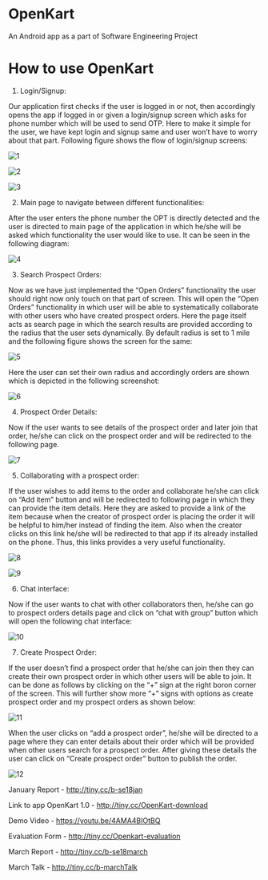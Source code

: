 # OpenKart
An Android app as a part of Software Engineering Project

# How to use OpenKart
1.	Login/Signup:

Our application first checks if the user is logged in or not, then accordingly opens the app if logged in or given a login/signup screen which asks for phone number which will be used to send OTP. Here to make it simple for the user, we have kept login and signup same and user won’t have to worry about that part. Following figure shows the flow of login/signup screens:

![1](https://user-images.githubusercontent.com/25709086/38436956-0e7efe84-39a4-11e8-9cb4-89650a926218.jpeg)

![2](https://user-images.githubusercontent.com/25709086/38436957-0e93b55e-39a4-11e8-8662-c86831ad67a0.jpeg)

![3](https://user-images.githubusercontent.com/25709086/38436959-0ea7ec86-39a4-11e8-8c85-0d4010d43f4b.jpeg)

2.	Main page to navigate between different functionalities:

After the user enters the phone number the OPT is directly detected and the user is directed to main page of the application in which he/she will be asked which functionality the user would like to use. It can be seen in the following diagram:

![4](https://user-images.githubusercontent.com/25709086/38436960-0eb9f28c-39a4-11e8-985c-c1f073e6d159.jpeg)

3.	Search Prospect Orders:

Now as we have just implemented the “Open Orders” functionality the user should right now only touch on that part of screen. This will open the “Open Orders” functionality in which user will be able to systematically collaborate with other users who have created prospect orders. Here the page itself acts as search page in which the search results are provided according to the radius that the user sets dynamically. By default radius is set to 1 mile and the following figure shows the screen for the same:

![5](https://user-images.githubusercontent.com/25709086/38436961-0ecf4010-39a4-11e8-8fca-e1535422caca.jpeg)

Here the user can set their own radius and accordingly orders are shown which is depicted in the following screenshot:

![6](https://user-images.githubusercontent.com/25709086/38436962-0ee192ba-39a4-11e8-8323-2bf3e1c0336f.jpeg)

4.	Prospect Order Details:

Now if the user wants to see details of the prospect order and later join that order, he/she can click on the prospect order and will be redirected to the following page.

![7](https://user-images.githubusercontent.com/25709086/38436963-0ef41250-39a4-11e8-9db2-3f90d04d2705.jpeg)

5.	Collaborating with a prospect order:

If the user wishes to add items to the order and collaborate he/she can click on “Add item” button and will be redirected to following page in which they can provide the item details. Here they are asked to provide a link of the item because when the creator of prospect order is placing the order it will be helpful to him/her instead of finding the item. Also when the creator clicks on this link he/she will be redirected to that app if its already installed on the phone. Thus, this links provides a very useful functionality.

![8](https://user-images.githubusercontent.com/25709086/38436964-0f0bae7e-39a4-11e8-8f6e-ac5326ceb6b6.jpeg)

![9](https://user-images.githubusercontent.com/25709086/38436965-0f1c0724-39a4-11e8-9bb0-6c6710aa8174.jpeg)

6.	Chat interface:

Now if the user wants to chat with other collaborators then, he/she can go to prospect orders details page and click on “chat with group” button which will open the following chat interface:

![10](https://user-images.githubusercontent.com/25709086/38436966-0f2bb912-39a4-11e8-8663-fee36dbb3917.jpeg)

7.	Create Prospect Order:

If the user doesn’t find a prospect order that he/she can join then they can create their own prospect order in which other users will be able to join. It can be done as follows by clicking on the “+” sign at the right boron corner of the screen. This will further show more “+” signs with options as create prospect order and my prospect orders as shown below:

![11](https://user-images.githubusercontent.com/25709086/38436967-0f4c6eaa-39a4-11e8-81d5-a77e6d7488ed.jpeg)

When the user clicks on “add a prospect order”, he/she will be directed to a page where they can enter details about their order which will be provided when other users search for a prospect order. After giving these details the user can click on “Create prospect order” button to publish the order.

![12](https://user-images.githubusercontent.com/25709086/38436968-0f62d01e-39a4-11e8-8b89-5a8f9b22967f.jpeg)


January Report - http://tiny.cc/b-se18jan

Link to app OpenKart 1.0 - http://tiny.cc/OpenKart-download

Demo Video - https://youtu.be/4AMA4BIOtBQ

Evaluation Form - http://tiny.cc/Openkart-evaluation

March Report - http://tiny.cc/b-se18march

March Talk - http://tiny.cc/b-marchTalk

